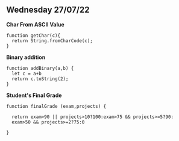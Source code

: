 ## Wednesday 27/07/22

**Char From ASCII Value**

```
function getChar(c){
  return String.fromCharCode(c);
}
```
**Binary addition**

```
function addBinary(a,b) {
  let c = a+b
  return c.toString(2);
}
```

**Student's Final Grade**
```
function finalGrade (exam,projects) {

  return exam>90 || projects>10?100:exam>75 && projects>=5?90:
  exam>50 && projects>=2?75:0
  
}
```
